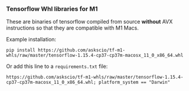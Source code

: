 ### Tensorflow Whl libraries for M1
These are binaries of tensorflow compiled from source **without** AVX instructions so that they are compatible with M1 Macs.

Example installation:
```
pip install https://github.com/askscio/tf-m1-whls/raw/master/tensorflow-1.15.4-cp37-cp37m-macosx_11_0_x86_64.whl
```

Or add this line to a `requirements.txt` file:
```
https://github.com/askscio/tf-m1-whls/raw/master/tensorflow-1.15.4-cp37-cp37m-macosx_11_0_x86_64.whl; platform_system == "Darwin"
```
